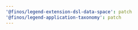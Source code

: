 ```yaml
---
'@finos/legend-extension-dsl-data-space': patch
'@finos/legend-application-taxonomy': patch
---
```

